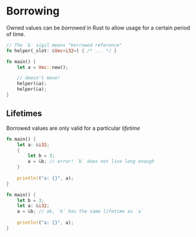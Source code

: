 # Borrowing

Owned values can be *borrowed* in Rust to allow usage for a certain period of time.

```rust
// The `&` sigil means "borrowed reference"
fn helper(_slot: &Vec<i32>) { /* ... */ }

fn main() {
    let a = Vec::new();

    // doesn't move!
    helper(&a);
    helper(&a);
}
```

## Lifetimes

Borrowed values are only valid for a particular *lifetime*

```rust
fn main() {
    let a: &i32;
    {
        let b = 3;
        a = &b; // error! `b` does not live long enough
    }
    
    println!("a: {}", a);
}
```

```rust
fn main() {
    let b = 3;
    let a: &i32;
    a = &b; // ok, `b` has the same lifetime as `a`
    
    println!("a: {}", a);
}
```

